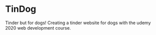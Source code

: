 # TinDog
Tinder but for dogs! Creating a tinder website for dogs with the udemy 2020 web development course.
